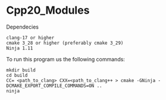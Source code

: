 # Cpp20_Modules
Dependecies

    clang-17 or higher
    cmake 3_28 or higher (preferably cmake 3_29)
    Ninja 1.11  

To run this program us the following commands:


    mkdir build
    cd build
    CC= <path_to_clang> CXX=<path_to_clang++ > cmake -GNinja -DCMAKE_EXPORT_COMPILE_COMMANDS=ON .. 
    ninja
